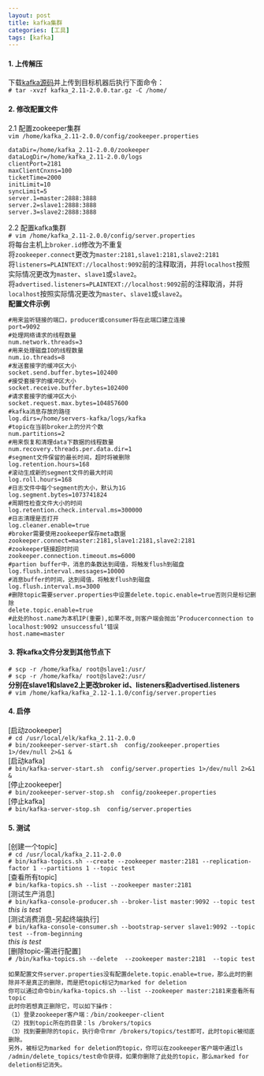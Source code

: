 ```yaml
---
layout: post
title: kafka集群
categories: [工具]
tags: [kafka]
---
```

#### 1. 上传解压
下载[kafka源码](http://kafka.apache.org/downloads)并上传到目标机器后执行下面命令：  
`# tar -xvzf kafka_2.11-2.0.0.tar.gz -C /home/`  
<!-- more -->
#### 2. 修改配置文件
2.1 配置zookeeper集群  
`vim /home/kafka_2.11-2.0.0/config/zookeeper.properties`  
```
dataDir=/home/kafka_2.11-2.0.0/zookeeper
dataLogDir=/home/kafka_2.11-2.0.0/logs
clientPort=2181
maxClientCnxns=100
ticketTime=2000
initLimit=10
syncLimit=5
server.1=master:2888:3888
server.2=slave1:2888:3888
server.3=slave2:2888:3888
```
2.2 配置kafka集群  
`# vim /home/kafka_2.11-2.0.0/config/server.properties`  
将每台主机上`broker.id`修改为不重复  
将`zookeeper.connect`更改为`master:2181,slave1:2181,slave2:2181`  
将`listeners=PLAINTEXT://localhost:9092`前的注释取消，并将`localhost`按照实际情况更改为`master`、`slave1`或`slave2`。  
将`advertised.listeners=PLAINTEXT://localhost:9092`前的注释取消，并将`localhost`按照实际情况更改为`master`、`slave1`或`slave2`。  
**配置文件示例**  
```
#用来监听链接的端口，producer或consumer将在此端口建立连接
port=9092
#处理网络请求的线程数量
num.network.threads=3
#用来处理磁盘IO的线程数量
num.io.threads=8
#发送套接字的缓冲区大小
socket.send.buffer.bytes=102400
#接受套接字的缓冲区大小
socket.receive.buffer.bytes=102400
#请求套接字的缓冲区大小
socket.request.max.bytes=104857600
#kafka消息存放的路径
log.dirs=/home/servers-kafka/logs/kafka
#topic在当前broker上的分片个数
num.partitions=2
#用来恢复和清理data下数据的线程数量
num.recovery.threads.per.data.dir=1
#segment文件保留的最长时间，超时将被删除
log.retention.hours=168
#滚动生成新的segment文件的最大时间
log.roll.hours=168
#日志文件中每个segment的大小，默认为1G
log.segment.bytes=1073741824
#周期性检查文件大小的时间
log.retention.check.interval.ms=300000
#日志清理是否打开
log.cleaner.enable=true
#broker需要使用zookeeper保存meta数据
zookeeper.connect=master:2181,slave1:2181,slave2:2181
#zookeeper链接超时时间
zookeeper.connection.timeout.ms=6000
#partion buffer中，消息的条数达到阈值，将触发flush到磁盘
log.flush.interval.messages=10000
#消息buffer的时间，达到阈值，将触发flush到磁盘
log.flush.interval.ms=3000
#删除topic需要server.properties中设置delete.topic.enable=true否则只是标记删除
delete.topic.enable=true
#此处的host.name为本机IP(重要),如果不改,则客户端会抛出’Producerconnection to localhost:9092 unsuccessful‘错误
host.name=master
```
#### 3. 将kafka文件分发到其他节点下
`# scp -r /home/kafka/ root@slave1:/usr/`  
`# scp -r /home/kafka/ root@slave2:/usr/`  
**分别在slave1和slave2上更改broker id、listeners和advertised.listeners**  
`# vim /home/kafka/kafka_2.12-1.1.0/config/server.properties`   
#### 4. 启停
[启动zookeeper]  
`# cd /usr/local/elk/kafka_2.11-2.0.0`  
`# bin/zookeeper-server-start.sh  config/zookeeper.properties 1>/dev/null 2>&1 &`  
[启动kafka]    
`# bin/kafka-server-start.sh  config/server.properties 1>/dev/null 2>&1 &`  
[停止zookeeper]  
`# bin/zookeeper-server-stop.sh  config/zookeeper.properties`  
[停止kafka]  
`# bin/kafka-server-stop.sh  config/server.properties`  
#### 5. 测试
[创建一个topic]   
`# cd /usr/local/kafka_2.11-2.0.0`  
`# bin/kafka-topics.sh --create --zookeeper master:2181 --replication-factor 1 --partitions 1 --topic test`  
[查看所有topic]    
`# bin/kafka-topics.sh --list --zookeeper master:2181`  
[测试生产消息]  
`# bin/kafka-console-producer.sh --broker-list master:9092 --topic test`  
*this is test*  
[测试消费消息-另起终端执行]  
`# bin/kafka-console-consumer.sh --bootstrap-server slave1:9092 --topic test --from-beginning`  
*this is test*  
[删除topic-需进行配置]  
`# /bin/kafka-topics.sh --delete  --zookeeper master:2181  --topic test`  
```
如果配置文件server.properties没有配置delete.topic.enable=true，那么此时的删除并不是真正的删除，而是把topic标记为marked for deletion
你可以通过命令bin/kafka-topics.sh --list --zookeeper master:2181来查看所有topic
此时你若想真正删除它，可以如下操作：
（1）登录zookeeper客户端：/bin/zookeeper-client
（2）找到topic所在的目录：ls /brokers/topics
（3）找到要删除的topic，执行命令rmr /brokers/topics/test即可，此时topic被彻底删除。
另外，被标记为marked for deletion的topic，你可以在zookeeper客户端中通过ls /admin/delete_topics/test命令获得，如果你删除了此处的topic，那么marked for deletion标记消失。
```
